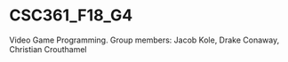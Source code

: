 # CSC361_F18_G4
Video Game Programming. Group members: Jacob Kole, Drake Conaway, Christian Crouthamel
